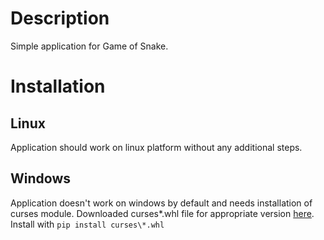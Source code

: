 # Description #
Simple application for Game of Snake.

# Installation #
## Linux ##
Application should work on linux platform without any additional steps.

## Windows ##
Application doesn't work on windows by default and needs installation of curses module.
Downloaded curses\*.whl file for appropriate version [here](http://www.lfd.uci.edu/~gohlke/pythonlibs/#curses).
Install with `pip install curses\*.whl`
